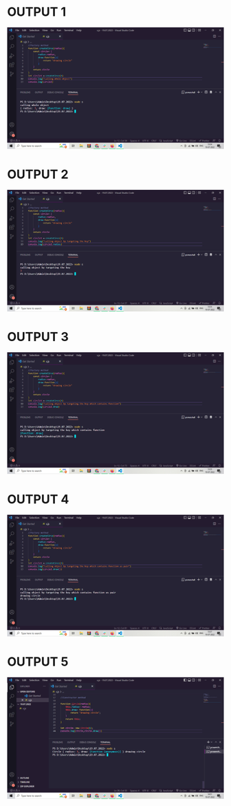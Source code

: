 <h1>OUTPUT 1</h1>
<img src="./images/Screenshot (9).png" alt="">
<h1>OUTPUT 2</h1>
<img src="./images/Screenshot (10).png" alt="">
<h1>OUTPUT 3</h1>
<img src="./images/Screenshot (11).png" alt="">
<h1>OUTPUT 4</h1>
<img src="./images/Screenshot (12).png" alt="">
<h1>OUTPUT 5</h1>
<img src="./images/Screenshot (15).png" alt="">